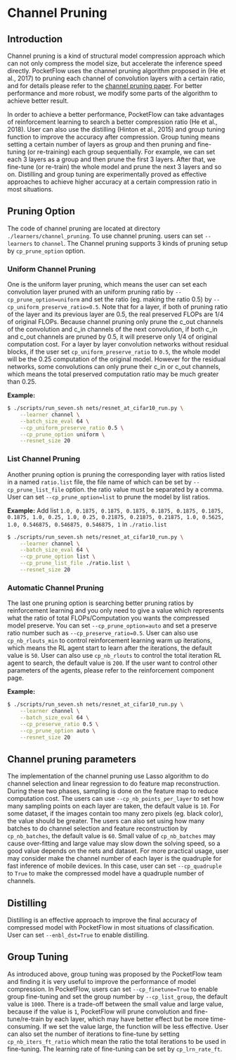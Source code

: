 # Channel Pruning

## Introduction

Channel pruning is a kind of structural model compression approach which can not only compress the model size, but accelerate the inference speed directly. PocketFlow uses the channel pruning algorithm proposed in (He et al., 2017) to pruning each channel of convolution layers with a certain ratio, and for details please refer to the [channel pruning paper](https://arxiv.org/abs/1707.06168). For better performance and more robust, we modify some parts of the algorithm to achieve better result.

In order to achieve a better performance, PocketFlow can take advantages of reinforcement learning to search a better compression ratio (He et al., 2018). User can also use the distilling (Hinton et al., 2015) and group tuning function to improve the accuracy after compression. Group tuning means setting a certain number of layers as group and then pruning and fine-tuning (or re-training) each group sequentially. For example, we can set each 3 layers as a group and then prune the first 3 layers. After that, we fine-tune (or re-train) the whole model and prune the next 3 layers and so on. Distilling and group tuning are experimentally proved as effective approaches to achieve higher accuracy at a certain compression ratio in most situations.

## Pruning Option

The code of channel pruning are located at directory `./learners/channel_pruning`. To use channel pruning. users can set `--learners` to `channel`. The Channel pruning supports 3 kinds of pruning setup by `cp_prune_option` option.

### Uniform Channel Pruning

One is the uniform layer pruning, which means the user can set each convolution layer pruned with an uniform pruning ratio by  `--cp_prune_option=uniform` and set the ratio (eg. making the ratio 0.5) by `--cp_uniform_preserve_ratio=0.5`. Note that for a layer, if both of pruning ratio of the layer and its previous layer are 0.5, the real preserved FLOPs are 1/4 of original FLOPs. Because channel pruning only prune the c_out channels of the convolution and c_in channels of the next convolution, if both c_in and c_out channels are pruned by 0.5, it will preserve only 1/4 of original computation cost. For a layer by layer convolution networks without residual blocks, if the user set `cp_uniform_preserve_ratio` to `0.5`, the whole model will be the 0.25 computation of the original model. However for the residual networks, some convolutions can only prune their c_in or c_out channels, which means the total preserved computation ratio may be much greater than 0.25.

**Example:**

``` bash
$ ./scripts/run_seven.sh nets/resnet_at_cifar10_run.py \
    --learner channel \
    --batch_size_eval 64 \
    --cp_uniform_preserve_ratio 0.5 \
    --cp_prune_option uniform \
    --resnet_size 20
```

### List Channel Pruning

Another pruning option is pruning the corresponding layer with ratios listed in a named `ratio.list` file, the file name of which can be set by `--cp_prune_list_file` option. the ratio value must be separated by a comma. User can set `--cp_prune_option=list` to prune the model by list ratios.

**Example:**
Add list `1.0, 0.1875, 0.1875, 0.1875, 0.1875, 0.1875, 0.1875, 0.1875, 1.0, 0.25, 1.0, 0.25, 0.21875, 0.21875, 0.21875, 1.0, 0.5625, 1.0, 0.546875, 0.546875, 0.546875, 1` in `./ratio.list`

``` bash
$ ./scripts/run_seven.sh nets/resnet_at_cifar10_run.py \
    --learner channel \
    --batch_size_eval 64 \
    --cp_prune_option list \
    --cp_prune_list_file ./ratio.list \
    --resnet_size 20
```

### Automatic Channel Pruning

The last one pruning option is searching better pruning ratios by reinforcement learning and you only need to give a value which represents what the ratio of total FLOPs/Computation you wants the compressed model preserve. You can set `--cp_prune_option=auto` and set a preserve ratio number such as `--cp_preserve_ratio=0.5`.  User can also use `cp_nb_rlouts_min` to control reinforcement learning warm up iterations, which means the RL agent start to learn after the iterations, the default value is `50`. User can also use `cp_nb_rlouts` to control the total iteration RL agent to search, the default value is `200`. If the user want to control other parameters of the agents, please refer to the reinforcement component page.

**Example:**

``` bash
$ ./scripts/run_seven.sh nets/resnet_at_cifar10_run.py \
    --learner channel \
    --batch_size_eval 64 \
    --cp_preserve_ratio 0.5 \
    --cp_prune_option auto \
    --resnet_size 20
```

## Channel pruning parameters

The implementation of the channel pruning use Lasso algorithm to do channel selection and linear regression to do feature map reconstruction. During these two phases, sampling is done on the feature map to reduce computation cost. The users can use `--cp_nb_points_per_layer` to set how many sampling points on each layer are taken, the default value is `10`. For some dataset, if the images contain too many zero pixels (eg. black color), the value should be greater. The users can also set using how many batches to do channel selection and feature reconstruction by `cp_nb_batches`, the default value is `60`. Small value of  `cp_nb_batches` may cause over-fitting and large value may slow down the solving speed, so a good value depends on the nets and dataset. For more practical usage, user may consider make the channel number of each layer is the quadruple for fast inference of mobile devices. In this case, user can set `--cp_quadruple` to `True` to make the compressed model have a quadruple number of channels.

## Distilling

Distilling is an effective approach to improve the final accuracy of compressed model with PocketFlow in most situations of classification. User can set `--enbl_dst=True` to enable distilling.

## Group Tuning

As introduced above, group tuning was proposed by the PocketFlow team and finding it is very useful to improve the performance of model compression. In PocketFlow, users can set `--cp_finetune=True` to enable group fine-tuning and set the group number by `--cp_list_group`, the default value is `1000`. There is a trade-off between the small value and large value, because if the value is `1`, PocketFlow will prune convolution and fine-tune/re-train by each layer, which may have better effect but be more time-consuming. If we set the value large, the function will be less effective. User can also set the number of iterations to fine-tune by setting `cp_nb_iters_ft_ratio` which mean the ratio the total iterations to be used in fine-tuning. The learning rate of fine-tuning can be set by `cp_lrn_rate_ft`.
